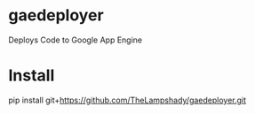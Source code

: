 # gaedeployer
Deploys Code to Google App Engine

# Install
pip install git+https://github.com/TheLampshady/gaedeployer.git